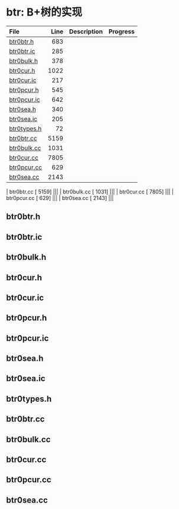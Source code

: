 # btr: B+树的实现

|File|Line|Description|Progress|
|:---|---:|:---|:---|
| [btr0btr.h](#btr0btr.h)                |   683 |||
| [btr0btr.ic](#btr0btr.ic)              |   285 |||
| [btr0bulk.h](#btr0bulk.h)              |   378 |||
| [btr0cur.h](#btr0cur.h)                |  1022 |||
| [btr0cur.ic](#btr0cur.ic)              |   217 |||
| [btr0pcur.h](#btr0pcur.h)              |   545 |||
| [btr0pcur.ic](#btr0pcur.ic)            |   642 |||
| [btr0sea.h](#btr0sea.h)                |   340 |||
| [btr0sea.ic](#btr0sea.ic)              |   205 |||
| [btr0types.h](#btr0types.h)            |    72 |||
| [btr0btr.cc](#btr0btr.cc)    |  5159 |||
| [btr0bulk.cc](#btr0bulk.cc)  |  1031 |||
| [btr0cur.cc](#btr0cur.cc)    |  7805 |||
| [btr0pcur.cc](#btr0pcur.cc)  |   629 |||
| [btr0sea.cc](#btr0sea.cc)    |  2143 |||

| btr0btr.cc   [ 5159] |||
| btr0bulk.cc  [ 1031] |||
| btr0cur.cc   [ 7805] |||
| btr0pcur.cc  [  629] |||
| btr0sea.cc   [ 2143] |||

## btr0btr.h
<span id="btr0btr.h" />

## btr0btr.ic
<span id="btr0btr.ic" />

## btr0bulk.h
<span id="btr0bulk.h" />

## btr0cur.h
<span id="btr0cur.h" />

## btr0cur.ic
<span id="btr0cur.ic" />

## btr0pcur.h
<span id="btr0pcur.h" />

## btr0pcur.ic
<span id="btr0pcur.ic" />

## btr0sea.h
<span id="btr0sea.h" />

## btr0sea.ic
<span id="btr0sea.ic" />

## btr0types.h
<span id="btr0types.h" />

## btr0btr.cc
<span id="btr0btr.cc" />

## btr0bulk.cc
<span id="btr0bulk.cc" />

## btr0cur.cc
<span id="btr0cur.cc" />

## btr0pcur.cc
<span id="btr0pcur.cc" />

## btr0sea.cc
<span id="btr0sea.cc" />
